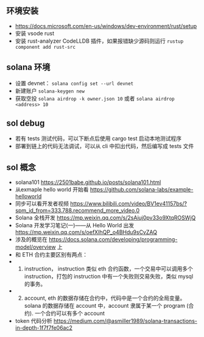 ## 环境安装

- https://docs.microsoft.com/en-us/windows/dev-environment/rust/setup
- 安装 vsode rust
- 安装 rust-analyzer CodeLLDB 插件，如果报错缺少源码则运行 `rustup component add rust-src`

## solana 环境
 - 设置 devnet： `solana config set --url devnet`
 - 新建账户 `solana-keygen new`
 - 获取空投 `solana airdrop -k owner.json 10` 或者 `solana airdrop <address> 10`

## sol debug
 - 若有 tests 测试代码，可以下断点后使用 cargo test 启动本地测试程序
 - 部署到链上的代码无法调试，可以从 cli 中扣出代码，然后编写成 tests 文件

## sol 概念
 - solana101 https://2501babe.github.io/posts/solana101.html
 - 从exmaple hello world 开始看 https://github.com/solana-labs/example-helloworld
 - 同步可以看开发者视频 https://www.bilibili.com/video/BV1ev41157bs/?spm_id_from=333.788.recommend_more_video.0
 - Solana 全栈开发 https://mp.weixin.qq.com/s/2sAiuj0pv33o9XtqROSWjQ
 - Solana 开发学习笔记(一)——从 Hello World 出发 https://mp.weixin.qq.com/s/oefXIhQP_o4BHdu9sCvZAQ
 - 涉及的概览在 https://docs.solana.com/developing/programming-model/overview 上
 - 和 ETH 合约主要区别有两点：
  -  1. instruction， instruction 类似 eth 合约函数，一个交易中可以调用多个 instruction，打包的 instruction 中有一个失败则交易失败，类似 mysql 的事务。
  -  2. account, eth 的数据存储在合约中，代码中是一个合约的全局变量。 solana 的数据存储在 account 中，account 隶属于某一个 program (合约). 一个合约可以有多个 account
 -  token 代码分析 https://medium.com/@asmiller1989/solana-transactions-in-depth-1f7f7fe06ac2


